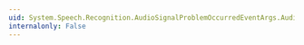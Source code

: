 ```yaml
---
uid: System.Speech.Recognition.AudioSignalProblemOccurredEventArgs.AudioPosition
internalonly: False
---
```

